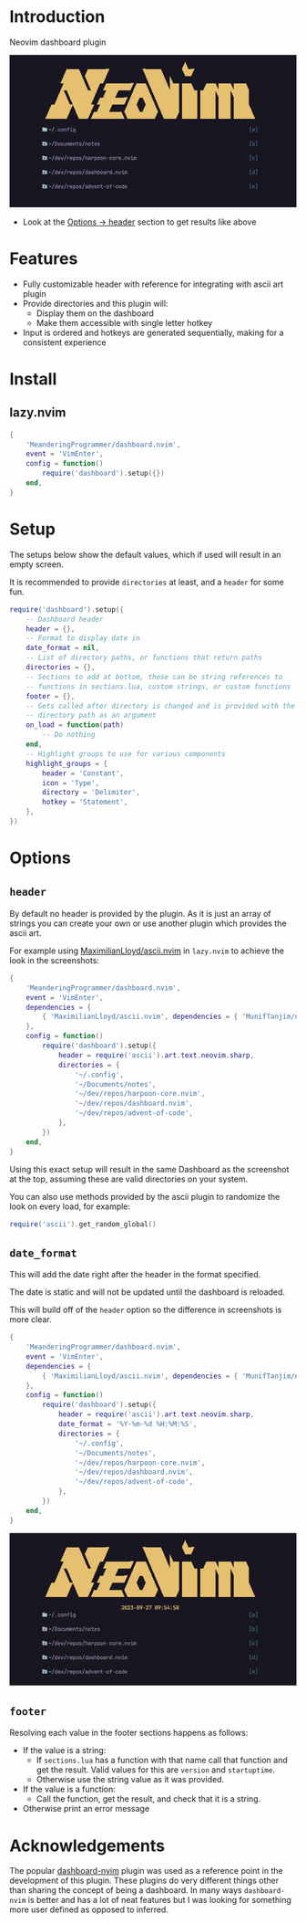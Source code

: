 # Introduction

Neovim dashboard plugin

![Preview](doc/preview.png)

- Look at the [Options -> header](#header) section to get results like above

# Features

- Fully customizable header with reference for integrating with ascii art plugin
- Provide directories and this plugin will:
  - Display them on the dashboard
  - Make them accessible with single letter hotkey
- Input is ordered and hotkeys are generated sequentially, making for a
  consistent experience

# Install

## lazy.nvim

```lua
{
    'MeanderingProgrammer/dashboard.nvim',
    event = 'VimEnter',
    config = function()
        require('dashboard').setup({})
    end,
}
```

# Setup

The setups below show the default values, which if used will result in an empty screen.

It is recommended to provide `directories` at least, and a `header` for some fun.

```lua
require('dashboard').setup({
    -- Dashboard header
    header = {},
    -- Format to display date in
    date_format = nil,
    -- List of directory paths, or functions that return paths
    directories = {},
    -- Sections to add at bottom, these can be string references to
    -- functions in sections.lua, custom strings, or custom functions
    footer = {},
    -- Gets called after directory is changed and is provided with the
    -- directory path as an argument
    on_load = function(path)
        -- Do nothing
    end,
    -- Highlight groups to use for various components
    highlight_groups = {
        header = 'Constant',
        icon = 'Type',
        directory = 'Delimiter',
        hotkey = 'Statement',
    },
})
```

# Options

## `header`

By default no header is provided by the plugin. As it is just an array of strings
you can create your own or use another plugin which provides the ascii art.

For example using [MaximilianLloyd/ascii.nvim](https://github.com/MaximilianLloyd/ascii.nvim)
in `lazy.nvim` to achieve the look in the screenshots:

```lua
{
    'MeanderingProgrammer/dashboard.nvim',
    event = 'VimEnter',
    dependencies = {
        { 'MaximilianLloyd/ascii.nvim', dependencies = { 'MunifTanjim/nui.nvim' } },
    },
    config = function()
        require('dashboard').setup({
            header = require('ascii').art.text.neovim.sharp,
            directories = {
                '~/.config',
                '~/Documents/notes',
                '~/dev/repos/harpoon-core.nvim',
                '~/dev/repos/dashboard.nvim',
                '~/dev/repos/advent-of-code',
            },
        })
    end,
}
```

Using this exact setup will result in the same Dashboard as the screenshot at the
top, assuming these are valid directories on your system.

You can also use methods provided by the ascii plugin to randomize the look on every
load, for example:

```lua
require('ascii').get_random_global()
```

## `date_format`

This will add the date right after the header in the format specified.

The date is static and will not be updated until the dashboard is reloaded.

This will build off of the `header` option so the difference in screenshots is
more clear.

```lua
{
    'MeanderingProgrammer/dashboard.nvim',
    event = 'VimEnter',
    dependencies = {
        { 'MaximilianLloyd/ascii.nvim', dependencies = { 'MunifTanjim/nui.nvim' } },
    },
    config = function()
        require('dashboard').setup({
            header = require('ascii').art.text.neovim.sharp,
            date_format = '%Y-%m-%d %H:%M:%S',
            directories = {
                '~/.config',
                '~/Documents/notes',
                '~/dev/repos/harpoon-core.nvim',
                '~/dev/repos/dashboard.nvim',
                '~/dev/repos/advent-of-code',
            },
        })
    end,
}
```

![Preview with Date](doc/preview-with-date.png)

## `footer`

Resolving each value in the footer sections happens as follows:

- If the value is a string:
  - If `sections.lua` has a function with that name call that function and get
    the result. Valid values for this are `version` and `startuptime`.
  - Otherwise use the string value as it was provided.
- If the value is a function:
  - Call the function, get the result, and check that it is a string.
- Otherwise print an error message

# Acknowledgements

The popular [dashboard-nvim](https://github.com/nvimdev/dashboard-nvim) plugin was
used as a reference point in the development of this plugin. These plugins do very
different things other than sharing the concept of being a dashboard. In many ways
`dashboard-nvim` is better and has a lot of neat features but I was looking for
something more user defined as opposed to inferred.

